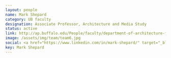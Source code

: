```yaml
---
layout: people
name: Mark Shepard
category: UB faculty
designation: Associate Professor, Architecture and Media Study
status: active
link: http://ap.buffalo.edu/People/faculty/department-of-architecture-faculty.host.html/content/shared/ap/students-faculty-alumni/faculty/Shepard.detail.html
image: /assets/img/team/team6.jpg
social: <a href="https://www.linkedin.com/in/mark-shepard/" target="_blank"><i class="icofont-linkedin"></i></a><a href="http://www.andinc.org/v4/" target="_blank"><i class="icofont-web"></i></a><a href="mailto:shepard6@buffalo.edu" target="_blank"><i class="icofont-email"></i></a>
key: Mark Shepard
---
```


